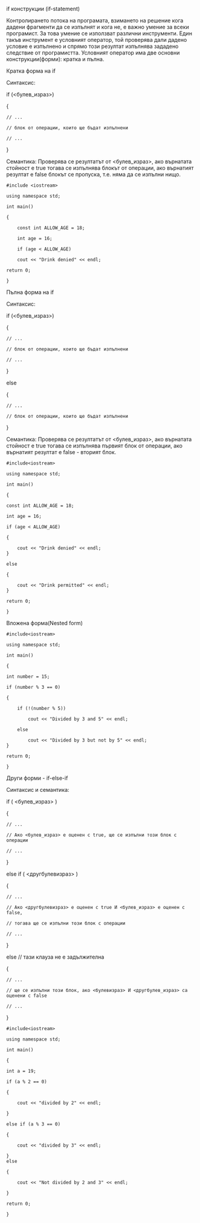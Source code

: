 if конструкции (if-statement)

Контролирането потока на програмата, взимането на решение кога дадени фрагменти да се изпълнят и кога не, е важно умение за всеки програмист. За това умение се използват различни инструменти. Един такъв инструмент е условният оператор, той проверява дали дадено условие е изпълнено и спрямо този резултат изпълнява зададено следствие от програмистта. Условният оператор има две основни конструкции(форми): кратка и пълна.

Кратка форма на if

Синтаксис:

if (<булев_израз>)

{

    // ...

    // блок от операции, които ще бъдат изпълнени

    // ...

}

Семантика: Проверява се резултатът от <булев_израз>, ако върнатата стойност е true тогава се изпълнява блокът от операции, ако върнатият резултат е false блокът се пропуска, т.е. няма да се изпълни нищо.



    #include <iostream>

    using namespace std;

    int main()

    {
    
        const int ALLOW_AGE = 18;
    
        int age = 16;
    
        if (age < ALLOW_AGE) 
    	
        cout << "Drink denied" << endl;
    
    return 0;

    }


Пълна форма на if

Синтаксис:

if (<булев_израз>)

{

    // ...

    // блок от операции, които ще бъдат изпълнени

    // ...

}

else

{

    // ...

    // блок от операции, които ще бъдат изпълнени 

}

Семантика: Проверява се резултатът от <булев_израз>, ако върнатата стойност е true тогава се изпълнява първият блок от операции, ако върнатият резултат е false - вторият блок.



    #include<iostream>

    using namespace std;
    
    int main()

    {
    
    const int ALLOW_AGE = 18;
    
    int age = 16;
    
    if (age < ALLOW_AGE)
    
    { 
    	
        cout << "Drink denied" << endl;
    }
    
    else
    
    {
    
        cout << "Drink permitted" << endl;
    } 
    
    return 0;

    }



Вложена форма(Nested form)



    #include<iostream>

    using namespace std;

    int main()

    {
    
    int number = 15;

    if (number % 3 == 0)
    
    {
    
        if (!(number % 5))
    	
            cout << "Divided by 3 and 5" << endl;
    	
        else
    	
            cout << "Divided by 3 but not by 5" << endl;
    }
    
    return 0;

    }   

Други форми - if-else-if

Синтаксис и семантика:

if ( <булев_израз> ) 

{

    // ...

  	// Ако <булев_израз> е оценен с true, ще се изпълни този блок с операции

  	// ...

}

else if ( <другбулевизраз> ) 

{

  	// ...

  	// Ако <другбулевизраз> е оценен с true И <булев_израз> е оценен с false, 

  	// тогава ще се изпълни този блок с операции

  	// ...

}

else // тази клауза не е задължителна

{

  	// ...

  	// ще се изпълни този блок, ако <булевизраз> И <другбулев_израз> са оценени с false

  	// ...

}



    #include<iostream>

    using namespace std;

    int main()

    {
    
    int a = 19;
        
    if (a % 2 == 0)
    
    {
    
        cout << "divided by 2" << endl;
    
    }
    
    else if (a % 3 == 0)
    
    {
    
        cout << "divided by 3" << endl;
    
    }
    else
    
    {
    
        cout << "Not divided by 2 and 3" << endl;
    
    }
    
    return 0;

    }
